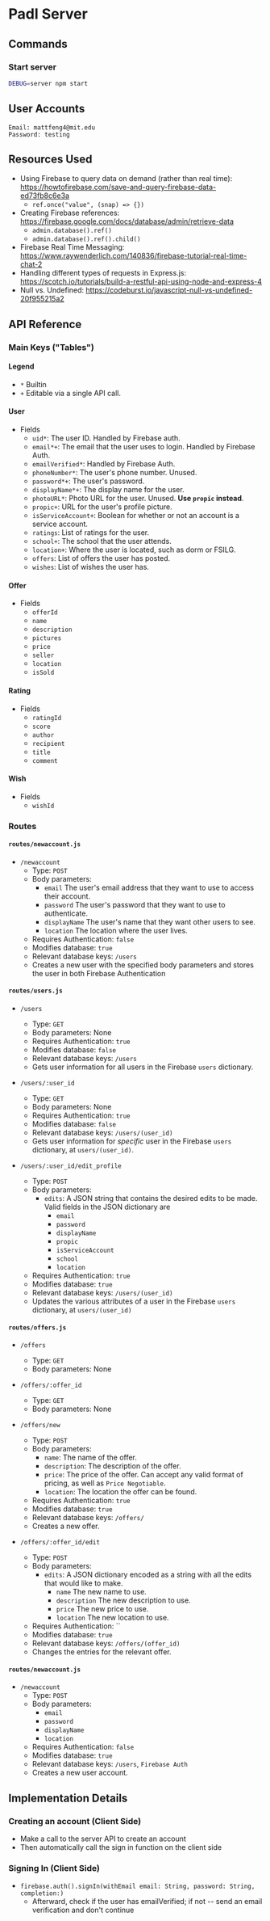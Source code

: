 # Padl Server

## Commands

### Start server
```bash
DEBUG=server npm start
```



## User Accounts
```
Email: mattfeng4@mit.edu
Password: testing
```

## Resources Used

* Using Firebase to query data on demand (rather than real time): https://howtofirebase.com/save-and-query-firebase-data-ed73fb8c6e3a
  * `ref.once("value", (snap) => {})`
* Creating Firebase references: https://firebase.google.com/docs/database/admin/retrieve-data
  * `admin.database().ref()`
  * `admin.database().ref().child()`
* Firebase Real Time Messaging: https://www.raywenderlich.com/140836/firebase-tutorial-real-time-chat-2
* Handling different types of requests in Express.js: https://scotch.io/tutorials/build-a-restful-api-using-node-and-express-4
* Null vs. Undefined: https://codeburst.io/javascript-null-vs-undefined-20f955215a2

## API Reference

### Main Keys ("Tables")

#### Legend
- `*` Builtin
- `+` Editable via a single API call.

#### User
* Fields
  * `uid*`: The user ID. Handled by Firebase auth.
  * `email*+`: The email that the user uses to login. Handled by Firebase Auth.
  * `emailVerified*`: Handled by Firebase Auth.
  * `phoneNumber*`: The user's phone number. Unused.
  * `password*+`: The user's password.
  * `displayName*+`: The display name for the user.
  * `photoURL*`: Photo URL for the user. Unused. **Use `propic` instead**.
  * `propic+`: URL for the user's profile picture.
  * `isServiceAccount+`: Boolean for whether or not an account is a service account.
  * `ratings`: List of ratings for the user.
  * `school+`: The school that the user attends.
  * `location+`: Where the user is located, such as dorm or FSILG.
  * `offers`: List of offers the user has posted.
  * `wishes`: List of wishes the user has.

#### Offer
* Fields
  * `offerId`
  * `name`
  * `description`
  * `pictures`
  * `price`
  * `seller`
  * `location`
  * `isSold`

#### Rating
* Fields
  * `ratingId`
  * `score`
  * `author`
  * `recipient`
  * `title`
  * `comment`

#### Wish
* Fields
  * `wishId`

### Routes

#### `routes/newaccount.js`
* `/newaccount`
  * Type: `POST`
  * Body parameters:
    * `email` The user's email address that they want to use to access their account.
    * `password` The user's password that they want to use to authenticate.
    * `displayName` The user's name that they want other users to see.
    * `location` The location where the user lives.
  * Requires Authentication: `false`
  * Modifies database: `true`
  * Relevant database keys: `/users`
  * Creates a new user with the specified body parameters and stores the user in both Firebase Authentication


#### `routes/users.js`
* `/users`
  * Type: `GET`
  * Body parameters: None
  * Requires Authentication: `true`
  * Modifies database: `false`
  * Relevant database keys: `/users`
  * Gets user information for all users in the Firebase `users` dictionary.

* `/users/:user_id`
  * Type: `GET`
  * Body parameters: None
  * Requires Authentication: `true`
  * Modifies database: `false`
  * Relevant database keys: `/users/(user_id)`
  * Gets user information for *specific* user in the Firebase `users` dictionary, at `users/(user_id)`.

* `/users/:user_id/edit_profile`
  * Type: `POST`
  * Body parameters:
    * `edits`: A JSON string that contains the desired edits to be made. Valid fields in the JSON dictionary are
      * `email`
      * `password`
      * `displayName`
      * `propic`
      * `isServiceAccount`
      * `school`
      * `location`
  * Requires Authentication: `true`
  * Modifies database: `true`
  * Relevant database keys: `/users/(user_id)`
  * Updates the various attributes of a user in the Firebase `users` dictionary, at `users/(user_id)`

#### `routes/offers.js`
* `/offers`
  * Type: `GET`
  * Body parameters: None

* `/offers/:offer_id`
  * Type: `GET`
  * Body parameters: None
  
* `/offers/new`
  * Type: `POST`
  * Body parameters:
    * `name`: The name of the offer.
    * `description`: The description of the offer.
    * `price`: The price of the offer. Can accept any valid format of pricing, as well as `Price Negotiable`.
    * `location`: The location the offer can be found.
  * Requires Authentication: `true`
  * Modifies database: `true`
  * Relevant database keys: `/offers/`
  * Creates a new offer.

* `/offers/:offer_id/edit`
  * Type: `POST`
  * Body parameters:
    * `edits`: A JSON dictionary encoded as a string with all the edits that would like to make.
      * `name` The new name to use.
      * `description` The new description to use.
      * `price` The new price to use.
      * `location` The new location to use.
  * Requires Authentication: ``
  * Modifies database: `true`
  * Relevant database keys: `/offers/(offer_id)`
  * Changes the entries for the relevant offer.

#### `routes/newaccount.js`
* `/newaccount`
  * Type: `POST`
  * Body parameters:
    * `email`
    * `password`
    * `displayName`
    * `location`
  * Requires Authentication: `false`
  * Modifies database: `true`
  * Relevant database keys: `/users`, `Firebase Auth`
  * Creates a new user account.


## Implementation Details

### Creating an account (Client Side)
* Make a call to the server API to create an account
* Then automatically call the sign in function on the client side

### Signing In (Client Side)
* `firebase.auth().signIn(withEmail email: String, password: String, completion:)`
  * Afterward, check if the user has emailVerified; if not -- send an email verification and don't continue
